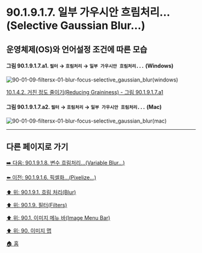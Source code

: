# 90.1.9.1.7. 일부 가우시안 흐림처리...(Selective Gaussian Blur...)
## 운영체제(OS)와 언어설정 조건에 따른 모습

<a id="90-01-09-01-07-a1"></a>

#### 그림 90.1.9.1.7.a1. `필터` → `흐림처리` → `일부 가우시안 흐림처리...` (Windows)
![90-01-09-filtersx-01-blur-focus-selective_gaussian_blur(windows)](https://github.com/wonder13662/gimp/assets/15767104/1d26326a-237c-45c5-b1cc-0eb3656d1e51)

[10.1.4.2. 거친 정도 줄이기(Reducing Graininess) - 그림 90.1.9.1.7.a1](./10-01-04-02-reducing_graininess.md#90-01-09-01-07-a1)

<a id="90-01-09-01-07-a2"></a>

#### 그림 90.1.9.1.7.a2. `필터` → `흐림처리` → `일부 가우시안 흐림처리...` (Mac)
![90-01-09-filtersx-01-blur-focus-selective_gaussian_blur(mac)](https://github.com/wonder13662/gimp/assets/15767104/d74140a8-6011-47d6-bf08-94752504717b)

***

## 다른 페이지로 가기

[➡️ 다음: 90.1.9.1.8. 변수 흐림처리...(Variable Blur...)](./90-01-09-01-08-variable_blur.md)

[⬅️ 이전: 90.1.9.1.6. 픽셀화...(Pixelize...)](./90-01-09-01-06-pixelize.md)

[⬆️ 위: 90.1.9.1. 흐림 처리(Blur)](./90-01-09-01-00-blur.md)

[⬆️ 위: 90.1.9. 필터(Filters)](./90-01-09-00-filters.md)

[⬆️ 위: 90.1. 이미지 메뉴 바(Image Menu Bar)](./90-01-00-image-menu-bar.md)

[⬆️ 위: 90. 이미지 맵](./90-00-image-map.md)

[🏠 홈](./00-home.md)
